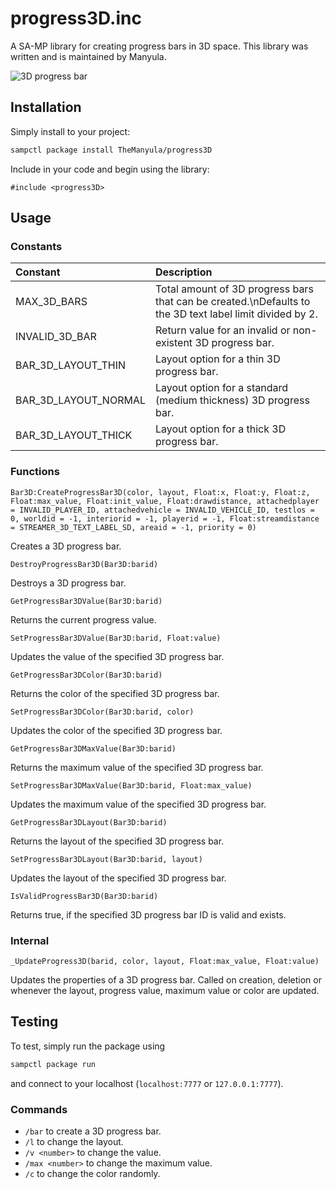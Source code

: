 # progress3D.inc

A SA-MP library for creating progress bars in 3D space. This library was written and is maintained by Manyula.

![3D progress bar](https://www2.pic-upload.de/thumb/35895015/progress3D.png)

## Installation

Simply install to your project:

```bash
sampctl package install TheManyula/progress3D
```

Include in your code and begin using the library:

```pawn
#include <progress3D>
```

## Usage

### Constants

| Constant             | Description                                                                                              |
| :------------------- | :------------------------------------------------------------------------------------------------------- |
| MAX_3D_BARS          | Total amount of 3D progress bars that can be created.\nDefaults to the 3D text label limit divided by 2. |
| INVALID_3D_BAR       | Return value for an invalid or non-existent 3D progress bar.                                             |
| BAR_3D_LAYOUT_THIN   | Layout option for a thin 3D progress bar.                                                                |
| BAR_3D_LAYOUT_NORMAL | Layout option for a standard (medium thickness) 3D progress bar.                                         |
| BAR_3D_LAYOUT_THICK  | Layout option for a thick 3D progress bar.                                                               |

### Functions

```pawn
Bar3D:CreateProgressBar3D(color, layout, Float:x, Float:y, Float:z, Float:max_value, Float:init_value, Float:drawdistance, attachedplayer = INVALID_PLAYER_ID, attachedvehicle = INVALID_VEHICLE_ID, testlos = 0, worldid = -1, interiorid = -1, playerid = -1, Float:streamdistance = STREAMER_3D_TEXT_LABEL_SD, areaid = -1, priority = 0)
```

Creates a 3D progress bar.

```pawn
DestroyProgressBar3D(Bar3D:barid)
```

Destroys a 3D progress bar.

```pawn
GetProgressBar3DValue(Bar3D:barid)
```

Returns the current progress value.

```pawn
SetProgressBar3DValue(Bar3D:barid, Float:value)
```

Updates the value of the specified 3D progress bar.

```pawn
GetProgressBar3DColor(Bar3D:barid)
```

Returns the color of the specified 3D progress bar.

```pawn
SetProgressBar3DColor(Bar3D:barid, color)
```

Updates the color of the specified 3D progress bar.

```pawn
GetProgressBar3DMaxValue(Bar3D:barid)
```

Returns the maximum value of the specified 3D progress bar.

```pawn
SetProgressBar3DMaxValue(Bar3D:barid, Float:max_value)
```

Updates the maximum value of the specified 3D progress bar.

```pawn
GetProgressBar3DLayout(Bar3D:barid)
```

Returns the layout of the specified 3D progress bar.

```pawn
SetProgressBar3DLayout(Bar3D:barid, layout)
```

Updates the layout of the specified 3D progress bar.

```pawn
IsValidProgressBar3D(Bar3D:barid)
```

Returns true, if the specified 3D progress bar ID is valid and exists.

### Internal

```pawn
_UpdateProgress3D(barid, color, layout, Float:max_value, Float:value)
```

Updates the properties of a 3D progress bar. Called on creation, deletion or whenever the layout, progress value, maximum value or color are updated.

## Testing

To test, simply run the package using

```bash
sampctl package run
```

and connect to your localhost (`localhost:7777` or `127.0.0.1:7777`).

### Commands

* `/bar` to create a 3D progress bar.
* `/l` to change the layout.
* `/v <number>` to change the value.
* `/max <number>` to change the maximum value.
* `/c` to change the color randomly.
